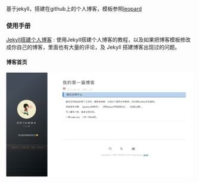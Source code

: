 基于jekyll，搭建在github上的个人博客，模板参照[leopard](http://baixin.io)

### 使用手册

[Jekyll搭建个人博客](http://baixin.io/2016/10/jekyll_tutorials1/)  :  使用Jekyll搭建个人博客的教程，以及如果把博客模板修改成你自己的博客，里面也有大量的评论，及 Jekyll 搭建博客出现过的问题。

#### 博客首页   

![](/images/readme//index.png) 
